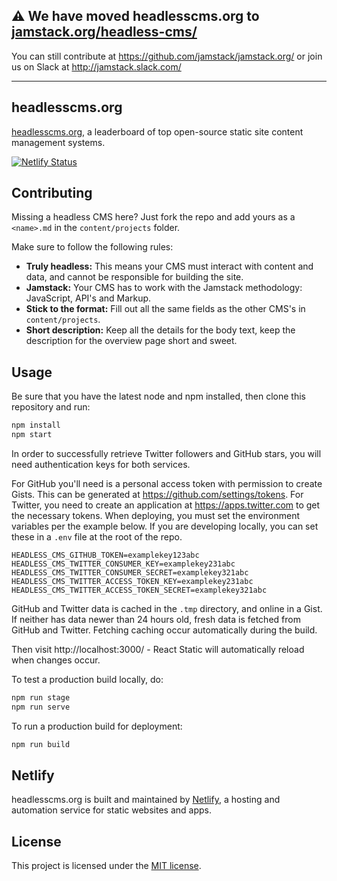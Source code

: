 ## ⚠️ We have moved headlesscms.org to [jamstack.org/headless-cms/](https://www.jamstack.org/headless-cms/)

You can still contribute at https://github.com/jamstack/jamstack.org/ or join us on Slack at http://jamstack.slack.com/

---

## headlesscms.org

[headlesscms.org](http://www.headlesscms.org), a leaderboard of top open-source static site content management systems.

[![Netlify Status](https://api.netlify.com/api/v1/badges/ff98559c-c0a7-498d-9989-27f09b139e6f/deploy-status)](https://app.netlify.com/sites/headlesscms/deploys)

## Contributing

Missing a headless CMS here? Just fork the repo and add yours as a `<name>.md` in the
`content/projects` folder.

Make sure to follow the following rules:

*   **Truly headless:** This means your CMS must interact with content and data, and cannot be responsible for building the site.
*   **Jamstack:** Your CMS has to work with the Jamstack methodology: JavaScript, API's and Markup.
*   **Stick to the format:** Fill out all the same fields as the other CMS's in `content/projects`.
*   **Short description:** Keep all the details for the body text, keep the description for the overview page short and sweet.

## Usage

Be sure that you have the latest node and npm installed, then clone this repository and run:

```bash
npm install
npm start
```

In order to successfully retrieve Twitter followers and GitHub stars, you will need authentication
keys for both services.

For GitHub you'll need is a personal access token with permission to create Gists. This can be generated at
<https://github.com/settings/tokens>. For Twitter, you need to create an application at
<https://apps.twitter.com> to get the necessary tokens. When deploying, you must set the environment
variables per the example below. If you are developing locally, you can set
these in a `.env` file at the root of the repo.

```
HEADLESS_CMS_GITHUB_TOKEN=examplekey123abc
HEADLESS_CMS_TWITTER_CONSUMER_KEY=examplekey231abc
HEADLESS_CMS_TWITTER_CONSUMER_SECRET=examplekey321abc
HEADLESS_CMS_TWITTER_ACCESS_TOKEN_KEY=examplekey231abc
HEADLESS_CMS_TWITTER_ACCESS_TOKEN_SECRET=examplekey321abc
```

GitHub and Twitter data is cached in the `.tmp` directory, and online in a Gist. If neither has data
newer than 24 hours old, fresh data is fetched from GitHub and Twitter. Fetching caching occur
automatically during the build.

Then visit http://localhost:3000/ - React Static will automatically reload when changes occur.

To test a production build locally, do:

```bash
npm run stage
npm run serve
```

To run a production build for deployment:

```bash
npm run build
```

## Netlify

headlesscms.org is built and maintained by [Netlify](https://www.netlify.com), a hosting and automation service for static websites and apps.

## License
This project is licensed under the [MIT license](http://opensource.org/licenses/MIT).
